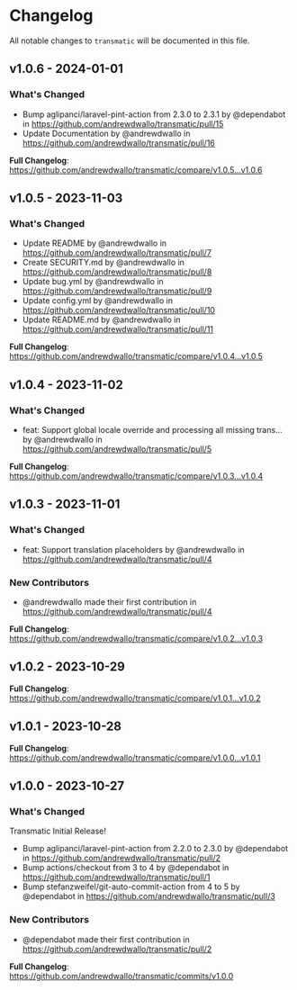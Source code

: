 # Changelog

All notable changes to `transmatic` will be documented in this file.

## v1.0.6 - 2024-01-01

### What's Changed

* Bump aglipanci/laravel-pint-action from 2.3.0 to 2.3.1 by @dependabot in https://github.com/andrewdwallo/transmatic/pull/15
* Update Documentation by @andrewdwallo in https://github.com/andrewdwallo/transmatic/pull/16

**Full Changelog**: https://github.com/andrewdwallo/transmatic/compare/v1.0.5...v1.0.6

## v1.0.5 - 2023-11-03

### What's Changed

- Update README by @andrewdwallo in https://github.com/andrewdwallo/transmatic/pull/7
- Create SECURITY.md by @andrewdwallo in https://github.com/andrewdwallo/transmatic/pull/8
- Update bug.yml by @andrewdwallo in https://github.com/andrewdwallo/transmatic/pull/9
- Update config.yml by @andrewdwallo in https://github.com/andrewdwallo/transmatic/pull/10
- Update README.md by @andrewdwallo in https://github.com/andrewdwallo/transmatic/pull/11

**Full Changelog**: https://github.com/andrewdwallo/transmatic/compare/v1.0.4...v1.0.5

## v1.0.4 - 2023-11-02

### What's Changed

- feat: Support global locale override and processing all missing trans… by @andrewdwallo in https://github.com/andrewdwallo/transmatic/pull/5

**Full Changelog**: https://github.com/andrewdwallo/transmatic/compare/v1.0.3...v1.0.4

## v1.0.3 - 2023-11-01

### What's Changed

- feat: Support translation placeholders by @andrewdwallo in https://github.com/andrewdwallo/transmatic/pull/4

### New Contributors

- @andrewdwallo made their first contribution in https://github.com/andrewdwallo/transmatic/pull/4

**Full Changelog**: https://github.com/andrewdwallo/transmatic/compare/v1.0.2...v1.0.3

## v1.0.2 - 2023-10-29

**Full Changelog**: https://github.com/andrewdwallo/transmatic/compare/v1.0.1...v1.0.2

## v1.0.1 - 2023-10-28

**Full Changelog**: https://github.com/andrewdwallo/transmatic/compare/v1.0.0...v1.0.1

## v1.0.0 - 2023-10-27

### What's Changed

Transmatic Initial Release!

- Bump aglipanci/laravel-pint-action from 2.2.0 to 2.3.0 by @dependabot in https://github.com/andrewdwallo/transmatic/pull/2
- Bump actions/checkout from 3 to 4 by @dependabot in https://github.com/andrewdwallo/transmatic/pull/1
- Bump stefanzweifel/git-auto-commit-action from 4 to 5 by @dependabot in https://github.com/andrewdwallo/transmatic/pull/3

### New Contributors

- @dependabot made their first contribution in https://github.com/andrewdwallo/transmatic/pull/2

**Full Changelog**: https://github.com/andrewdwallo/transmatic/commits/v1.0.0

